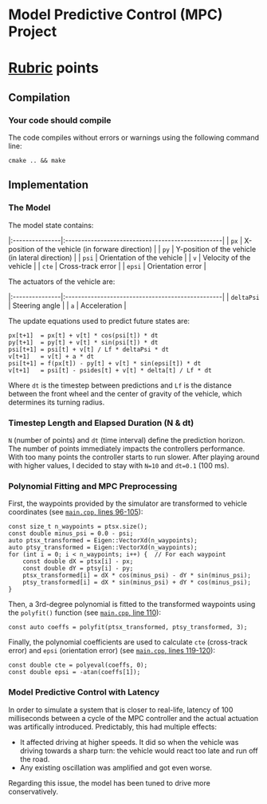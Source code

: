 # Model Predictive Control (MPC) Project

# [Rubric](https://review.udacity.com/#!/rubrics/896/view) points

## Compilation

### Your code should compile

The code compiles without errors or warnings using the following command line:

    cmake .. && make

## Implementation

### The Model

The model state contains:

|:---------------|:-------------------------------------------------|
| ```px```       | X-position of the vehicle (in forware direction) |
| ```py```       | Y-position of the vehicle (in lateral direction) |
| ```psi```      | Orientation of the vehicle                       |
| ```v```        | Velocity of the vehicle                          |
| ```cte```      | Cross-track error                                |
| ```epsi```     | Orientation error                                |

The actuators of the vehicle are:

|:---------------|:-------------------------------------------------|
| ```deltaPsi``` | Steering angle                                   |
| ```a```        | Acceleration                                     |

The update equations used to predict future states are:

    px[t+1]  = px[t] + v[t] * cos(psi[t]) * dt
    py[t+1]  = py[t] + v[t] * sin(psi[t]) * dt
    psi[t+1] = psi[t] + v[t] / Lf * deltaPsi * dt
    v[t+1]   = v[t] + a * dt
    psi[t+1] = f(px[t]) - py[t] + v[t] * sin(epsi[t]) * dt
    v[t+1]   = psi[t] - psides[t] + v[t] * delta[t] / Lf * dt

Where ```dt``` is the timestep between predictions and ```Lf``` is the distance between the front wheel and the center of gravity of the vehicle, which determines its turning radius.

### Timestep Length and Elapsed Duration (N & dt)

```N``` (number of points) and ```dt``` (time interval) define the prediction horizon. The number of points immediately impacts the controllers performance. With too many points the controller starts to run slower. After playing around with higher values, I decided to stay with ```N=10``` and ```dt=0.1``` (100 ms).

### Polynomial Fitting and MPC Preprocessing

First, the waypoints provided by the simulator are transformed to vehicle coordinates (see [```main.cpp```, lines 96-105](./src/main.cpp#L96-L105)):

    const size_t n_waypoints = ptsx.size();
    const double minus_psi = 0.0 - psi;
    auto ptsx_transformed = Eigen::VectorXd(n_waypoints);
    auto ptsy_transformed = Eigen::VectorXd(n_waypoints);
    for (int i = 0; i < n_waypoints; i++) {  // For each waypoint
        const double dX = ptsx[i] - px;
        const double dY = ptsy[i] - py;
        ptsx_transformed[i] = dX * cos(minus_psi) - dY * sin(minus_psi);
        ptsy_transformed[i] = dX * sin(minus_psi) + dY * cos(minus_psi);
    }

Then, a 3rd-degree polynomial is fitted to the transformed waypoints using the ```polyfit()``` function (see [```main.cpp```, line 110](./src/main.cpp#L110)):

    const auto coeffs = polyfit(ptsx_transformed, ptsy_transformed, 3);

Finally, the polynomial coefficients are used to calculate ```cte``` (cross-track error) and ```epsi``` (orientation error) (see [```main.cpp```, lines 119-120](./src/main.cpp#L119-L120)):

    const double cte = polyeval(coeffs, 0);
    const double epsi = -atan(coeffs[1]);

### Model Predictive Control with Latency

In order to simulate a system that is closer to real-life, latency of 100 milliseconds between a cycle of the MPC controller and the actual actuation was artifically introduced. Predictably, this had multiple effects:

* It affected driving at higher speeds. It did so when the vehicle was driving towards a sharp turn: the vehicle would react too late and run off the road.
* Any existing oscillation was amplified and got even worse.

Regarding this issue, the model has been tuned to drive more conservatively.
